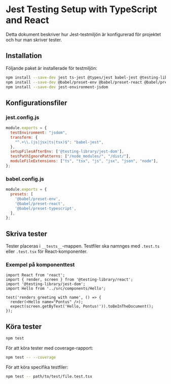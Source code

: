 # Jest Testing Setup with TypeScript and React

Detta dokument beskriver hur Jest-testmiljön är konfigurerad för projektet och hur man skriver tester.

## Installation

Följande paket är installerade för testmiljön:

```bash
npm install --save-dev jest ts-jest @types/jest babel-jest @testing-library/react @testing-library/jest-dom
npm install --save-dev @babel/preset-env @babel/preset-react @babel/preset-typescript
npm install --save-dev jest-environment-jsdom
```

## Konfigurationsfiler

### jest.config.js

```javascript
module.exports = {
  testEnvironment: "jsdom",
  transform: {
    "^.+\\.(js|jsx|ts|tsx)$": "babel-jest",
  },
  setupFilesAfterEnv: ['@testing-library/jest-dom'],
  testPathIgnorePatterns: ["/node_modules/", "/dist/"],
  moduleFileExtensions: ["ts", "tsx", "js", "jsx", "json", "node"],
};
```

### babel.config.js

```javascript
module.exports = {
  presets: [
    '@babel/preset-env',
    '@babel/preset-react',
    '@babel/preset-typescript',
  ],
};
```

## Skriva tester

Tester placeras i `__tests__`-mappen. Testfiler ska namnges med `.test.ts` eller `.test.tsx` för React-komponenter.

### Exempel på komponenttest

```tsx
import React from 'react';
import { render, screen } from '@testing-library/react';
import '@testing-library/jest-dom';
import Hello from '../src/components/Hello';

test('renders greeting with name', () => {
  render(<Hello name="Pontus" />);
  expect(screen.getByText('Hello, Pontus!')).toBeInTheDocument();
});
```

## Köra tester

```bash
npm test
```

För att köra tester med coverage-rapport:

```bash
npm test -- --coverage
```

För att köra specifika testfiler:

```bash
npm test -- path/to/test/file.test.tsx
``` 